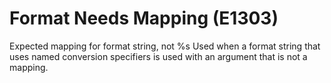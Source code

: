# Format Needs Mapping (E1303)

Expected mapping for format string, not %s Used when a format string
that uses named conversion specifiers is used with an argument that is
not a mapping.
